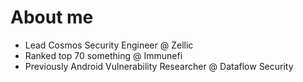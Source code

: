 # About me

* Lead Cosmos Security Engineer @ Zellic
* Ranked top 70 something @ Immunefi
* Previously Android Vulnerability Researcher @ Dataflow Security
